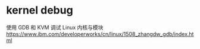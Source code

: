 # kernel debug

使用 GDB 和 KVM 调试 Linux 内核与模块  
https://www.ibm.com/developerworks/cn/linux/1508_zhangdw_gdb/index.html  
